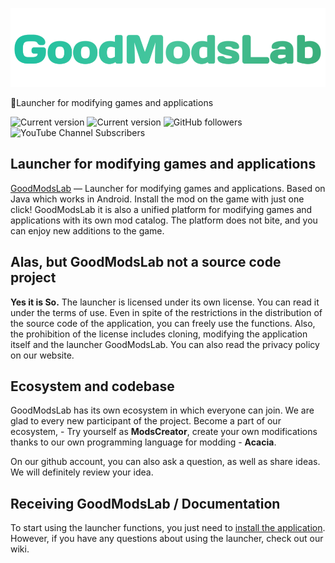 ![GoodModsLab](GoodModsLab/title_logo.png)

🍏Launcher for modifying games and applications

![Current version](https://img.shields.io/badge/GoodModsLab-v0.1.0-%2330BF84) ![Current version](https://img.shields.io/badge/Acacia-v0.1425b-%2330BF84)
![GitHub followers](https://img.shields.io/github/followers/GoodModsLab-Official?style=social) 
![YouTube Channel Subscribers](https://img.shields.io/youtube/channel/subscribers/UCWMQHUQ3-Of_pYqNvXZHqFQ?style=social)

<a name="Introduction"></a> 
## Launcher for modifying games and applications
[GoodModsLab](https://GoodModsLab-official.github.io) — Launcher for modifying games and applications. Based on Java which works in Android. Install the mod on the game with just one click!
 GoodModsLab it is also a unified platform for modifying games and applications with its own mod catalog.
The platform does not bite, and you can enjoy new additions to the game.

<a name="Source"></a>
## Alas, but GoodModsLab not a source code project
__Yes it is So.__ The launcher is licensed under its own license. You can read it under the terms of use. Even in spite of the restrictions in the distribution of the source code of the application, you can freely use the functions.
Also, the prohibition of the license includes cloning, modifying the application itself and the launcher GoodModsLab. You can also read the privacy policy on our website. 

<a name="System"></a>
## Ecosystem and codebase
GoodModsLab has its own ecosystem in which everyone can join. We are glad to every new participant of the project. 
Become a part of our ecosystem, - Try yourself as __ModsCreator__, create your own modifications thanks to our own programming language for modding - __Acacia__.

On our github account, you can also ask a question, as well as share ideas. We will definitely review your idea.

<a name="Docs"></a>
## Receiving GoodModsLab / Documentation

To start using the launcher functions, you just need to [install the application](https://goodmodslab-official.github.io). 
However, if you have any questions about using the launcher, check out our wiki.

